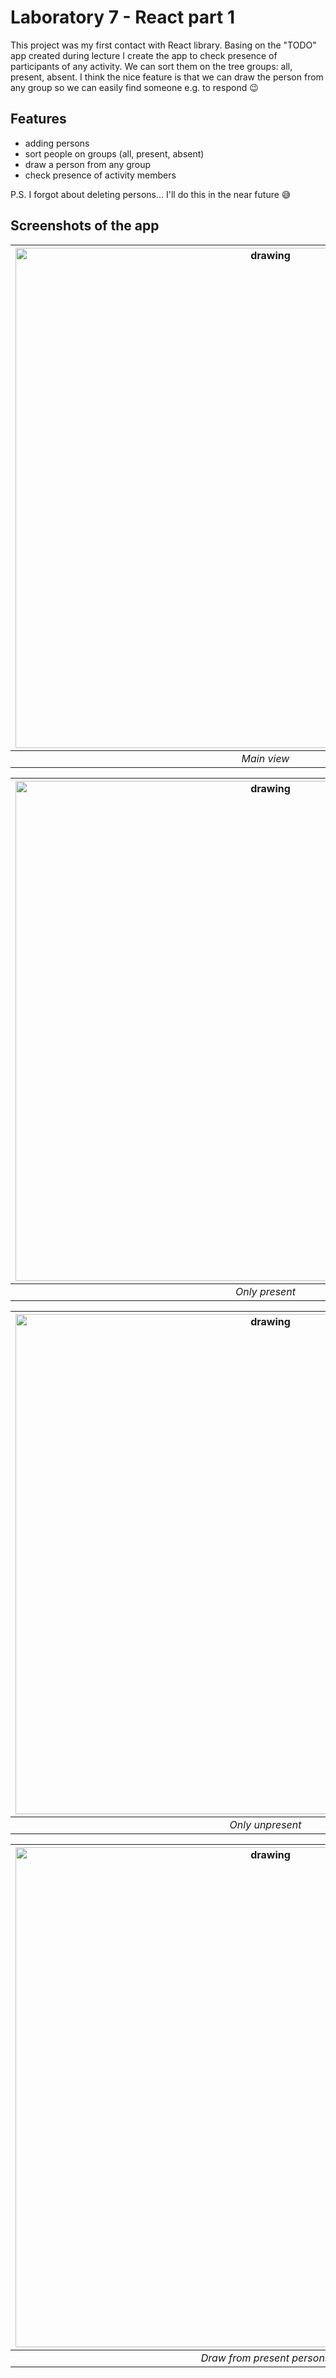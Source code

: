 # Laboratory 7 - React part 1
This project was my first contact with React library. Basing on the "TODO" app created during lecture I create the app to check presence of participants of any activity. We can sort them on the tree groups: all, present, absent. I think the nice feature is that we can draw the person from any group so we can easily find someone e.g. to respond :wink: 

## Features
 - adding persons
 - sort people on groups (all, present, absent)
 - draw a person from any group
 - check presence of activity members

P.S. I forgot about deleting persons... I'll do this in the near future :sweat_smile: 

## Screenshots of the app

|<img src="https://user-images.githubusercontent.com/63188869/182024991-e685134b-b902-44b2-b961-b557caa8215f.png" alt="drawing" width="800"/>|
|:--:|
|*Main view*|

|<img src="https://user-images.githubusercontent.com/63188869/182024992-91e2fae0-ac2a-47a1-a15c-ff7223d800e8.png" alt="drawing" width="800"/>|
|:--:|
|*Only present*|

|<img src="https://user-images.githubusercontent.com/63188869/182025001-09721023-047f-4f45-8575-532b9399d565.png" alt="drawing" width="800"/>|
|:--:|
|*Only unpresent*|

|<img src="https://user-images.githubusercontent.com/63188869/182024996-9d3b3588-7953-4885-b727-e5ed6b3e985f.png" alt="drawing" width="800"/>|
|:--:|
|*Draw from present persons*|


